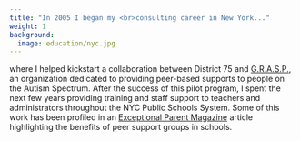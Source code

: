 ```yaml
---
title: "In 2005 I began my <br>consulting career in New York..."
weight: 1
background:
  image: education/nyc.jpg
---
```

where I helped kickstart a collaboration between District 75 and [G.R.A.S.P.](http://www.grasp.org), an organization dedicated to providing peer-based supports to people on the Autism Spectrum. After the success of this pilot program, I spent the next few years providing training and staff support to teachers and administrators throughout the NYC Public Schools System. Some of this work has been profiled in an [Exceptional Parent Magazine](http://reader.mediawiremobile.com/epmagazine/issues/203090/viewer?page=21) article highlighting the benefits of peer support groups in schools.
